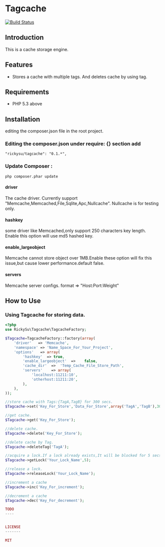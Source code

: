 Tagcache
==============

[![Build Status](https://api.travis-ci.org/RickySu/Tagcache.png)](https://api.travis-ci.org/RickySu/Tagcache.png])

Introduction
------------

This is a cache storage engine.

Features
------------

* Stores a cache with multiple tags. And deletes cache by using tag.

Requirements
------------

* PHP 5.3 above

Installation
------------

editing the composer.json file in the root project.

### Editing the composer.json under require: {} section add

```
"rickysu/tagcache": "0.1.*",
```

### Update Composer :

```
php composer.phar update
```

#### driver

The cache driver. Currently support "Memcache,Memcached,File,Sqlite,Apc,Nullcache". Nullcache is for testing only.

#### hashkey

some driver like Memcached,only support 250 characters key length. Enable this option will use md5 hashed key.

#### enable_largeobject

Memcache cannot store object over 1MB.Enable these option will fix this issue,but cause lower performance.default false.

#### servers

Memcache server configs. format => "Host:Port:Weight"


How to Use
----------

### Using Tagcache for storing data.

```php
<?php
use RickySu\Tagcache\TagcacheFactory;

$Tagcache=TagcacheFactory::factory(array(
    'driver'   => 'Memcache',
    'namespace' => 'Name_Space_For_Your_Project',
    'options'   => array(
        'hashkey'  => true,
        'enable_largeobject'  =>    false,
        'cache_dir'  =>  'Temp_Cache_File_Store_Path',
        'servers'    => array(
            'localhost:11211:10',
            'otherhost:11211:20',
        ),
    ),    
));

//store cache with Tags:{TagA,TagB} for 300 secs.
$Tagcache->set('Key_For_Store','Data_For_Store',array('TagA','TagB'),300);

//get cache.
$Tagcache->get('Key_For_Store');

//delete cache.
$Tagcache->delete('Key_For_Store');

//delete cache by Tag.
$Tagcache->deleteTag('TagA');

//acquire a lock.If a lock already exists,It will be blocked for 5 secs.
$Tagcache->getLock('Your_Lock_Name',5);

//release a lock.
$Tagcache->releaseLock('Your_Lock_Name');

//increment a cache
$Tagcache->inc('Key_For_increment');

//decrement a cache
$Tagcache->dec('Key_For_decrement');

TODO
----


LICENSE
-------

MIT